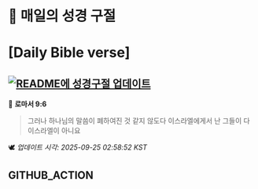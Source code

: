 # 🙏 매일의 성경 구절
# [Daily Bible verse]
## [![README에 성경구절 업데이트](https://github.com/DONGSUKA/first_test/actions/workflows/update-readme-bible.yml/badge.svg)](https://github.com/DONGSUKA/first_test/actions/workflows/update-readme-bible.yml)
<!-- START_BIBLE_VERSE -->
📖 **로마서 9:6**
> 그러나 하나님의 말씀이 폐하여진 것 같지 않도다 이스라엘에게서 난 그들이 다 이스라엘이 아니요

🕊️ _업데이트 시각: 2025-09-25 02:58:52 KST_
  <!-- END_BIBLE_VERSE -->
## GITHUB_ACTION
